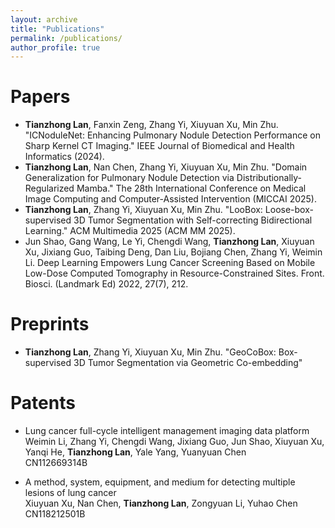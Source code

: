```yaml
---
layout: archive
title: "Publications"
permalink: /publications/
author_profile: true
---
```


# Papers
- **Tianzhong Lan**, Fanxin Zeng, Zhang Yi, Xiuyuan Xu, Min Zhu. "ICNoduleNet: Enhancing Pulmonary Nodule Detection Performance on Sharp Kernel CT Imaging." IEEE Journal of Biomedical and Health Informatics (2024).
- **Tianzhong Lan**, Nan Chen, Zhang Yi, Xiuyuan Xu, Min Zhu. "Domain Generalization for Pulmonary Nodule Detection via Distributionally-Regularized Mamba." The 28th International Conference on Medical Image Computing and Computer-Assisted Intervention (MICCAI 2025).
- **Tianzhong Lan**, Zhang Yi, Xiuyuan Xu, Min Zhu. "LooBox: Loose-box-supervised 3D Tumor Segmentation with Self-correcting Bidirectional Learning." ACM Multimedia 2025 (ACM MM 2025).  
- Jun Shao, Gang Wang, Le Yi, Chengdi Wang, **Tianzhong Lan**, Xiuyuan Xu, Jixiang Guo, Taibing Deng, Dan Liu, Bojiang Chen, Zhang Yi, Weimin Li. Deep Learning Empowers Lung Cancer Screening Based on Mobile Low-Dose Computed Tomography in Resource-Constrained Sites. Front. Biosci. (Landmark Ed) 2022, 27(7), 212.  

# Preprints
- **Tianzhong Lan**, Zhang Yi, Xiuyuan Xu, Min Zhu. "GeoCoBox: Box-supervised 3D Tumor Segmentation via Geometric Co-embedding"
<!-- 2025 IEEE International Conference on Bioinformatics and Biomedicine (ACM MM 2025) *(Under Review)* -->

# Patents

- Lung cancer full-cycle intelligent management imaging data platform  
Weimin Li, Zhang Yi, Chengdi Wang, Jixiang Guo, Jun Shao, Xiuyuan Xu, Yanqi He, **Tianzhong Lan**, Yale Yang, Yuanyuan Chen  
CN112669314B

- A method, system, equipment, and medium for detecting multiple lesions of lung cancer  
Xiuyuan Xu, Nan Chen, **Tianzhong Lan**, Zongyuan Li, Yuhao Chen
CN118212501B

